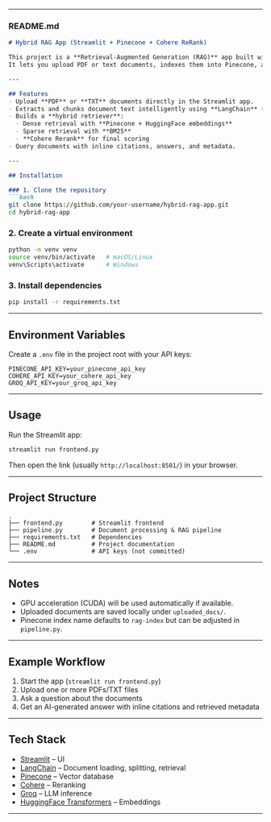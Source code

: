 
---

### README.md

````markdown
# Hybrid RAG App (Streamlit + Pinecone + Cohere ReRank)

This project is a **Retrieval-Augmented Generation (RAG)** app built with **Streamlit**.  
It lets you upload PDF or text documents, indexes them into Pinecone, and provides a chatbot-style interface that answers your questions using a **hybrid retriever** (dense + sparse) with **Cohere Reranking** and **Groq LLMs**.

---

## Features
- Upload **PDF** or **TXT** documents directly in the Streamlit app.
- Extracts and chunks document text intelligently using **LangChain** (semantic + recursive splitting).
- Builds a **hybrid retriever**:
  - Dense retrieval with **Pinecone + HuggingFace embeddings**
  - Sparse retrieval with **BM25**
  - **Cohere Rerank** for final scoring
- Query documents with inline citations, answers, and metadata.

---

## Installation

### 1. Clone the repository
```bash
git clone https://github.com/your-username/hybrid-rag-app.git
cd hybrid-rag-app
````

### 2. Create a virtual environment

```bash
python -m venv venv
source venv/bin/activate   # macOS/Linux
venv\Scripts\activate      # Windows
```

### 3. Install dependencies

```bash
pip install -r requirements.txt
```

---

## Environment Variables

Create a `.env` file in the project root with your API keys:

```env
PINECONE_API_KEY=your_pinecone_api_key
COHERE_API_KEY=your_cohere_api_key
GROQ_API_KEY=your_groq_api_key
```

---

## Usage

Run the Streamlit app:

```bash
streamlit run frontend.py
```

Then open the link (usually `http://localhost:8501/`) in your browser.

---

## Project Structure

```
.
├── frontend.py        # Streamlit frontend
├── pipeline.py        # Document processing & RAG pipeline
├── requirements.txt   # Dependencies
├── README.md          # Project documentation
└── .env               # API keys (not committed)
```

---

## Notes

* GPU acceleration (CUDA) will be used automatically if available.
* Uploaded documents are saved locally under `uploaded_docs/`.
* Pinecone index name defaults to `rag-index` but can be adjusted in `pipeline.py`.

---

## Example Workflow

1. Start the app (`streamlit run frontend.py`)
2. Upload one or more PDFs/TXT files
3. Ask a question about the documents
4. Get an AI-generated answer with inline citations and retrieved metadata

---

## Tech Stack

* [Streamlit](https://streamlit.io/) – UI
* [LangChain](https://www.langchain.com/) – Document loading, splitting, retrieval
* [Pinecone](https://www.pinecone.io/) – Vector database
* [Cohere](https://cohere.com/) – Reranking
* [Groq](https://groq.com/) – LLM inference
* [HuggingFace Transformers](https://huggingface.co/) – Embeddings

---

